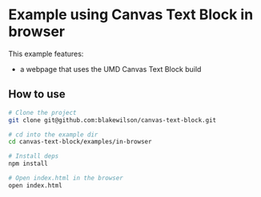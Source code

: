 # Example using Canvas Text Block in browser

This example features:

- a webpage that uses the UMD Canvas Text Block build

## How to use

```bash
# Clone the project
git clone git@github.com:blakewilson/canvas-text-block.git

# cd into the example dir
cd canvas-text-block/examples/in-browser

# Install deps
npm install

# Open index.html in the browser
open index.html
```
